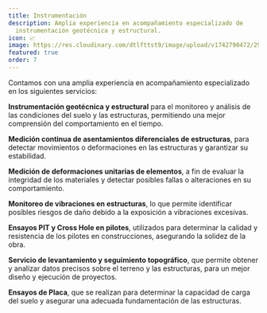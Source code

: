 ```yaml
---
title: Instrumentación
description: Amplia experiencia en acompañamiento especializado de
  instrumentación geotécnica y estructural.
icon: 📈
image: https://res.cloudinary.com/dtlfttst9/image/upload/v1742790472/29a8834_mdq4od.jpg
featured: true
order: 7
---
```

Contamos con una amplia experiencia en acompañamiento especializado en los siguientes servicios:

**Instrumentación geotécnica y estructural** para el monitoreo y análisis de las condiciones del suelo y las estructuras, permitiendo una mejor comprensión del comportamiento en el tiempo.

**Medición continua de asentamientos diferenciales de estructuras**, para detectar movimientos o deformaciones en las estructuras y garantizar su estabilidad.

**Medición de deformaciones unitarias de elementos**, a fin de evaluar la integridad de los materiales y detectar posibles fallas o alteraciones en su comportamiento.

**Monitoreo de vibraciones en estructuras**, lo que permite identificar posibles riesgos de daño debido a la exposición a vibraciones excesivas.

**Ensayos PIT y Cross Hole en pilotes**, utilizados para determinar la calidad y resistencia de los pilotes en construcciones, asegurando la solidez de la obra.

**Servicio de levantamiento y seguimiento topográfico**, que permite obtener y analizar datos precisos sobre el terreno y las estructuras, para un mejor diseño y ejecución de proyectos.

**Ensayos de Placa**, que se realizan para determinar la capacidad de carga del suelo y asegurar una adecuada fundamentación de las estructuras.
